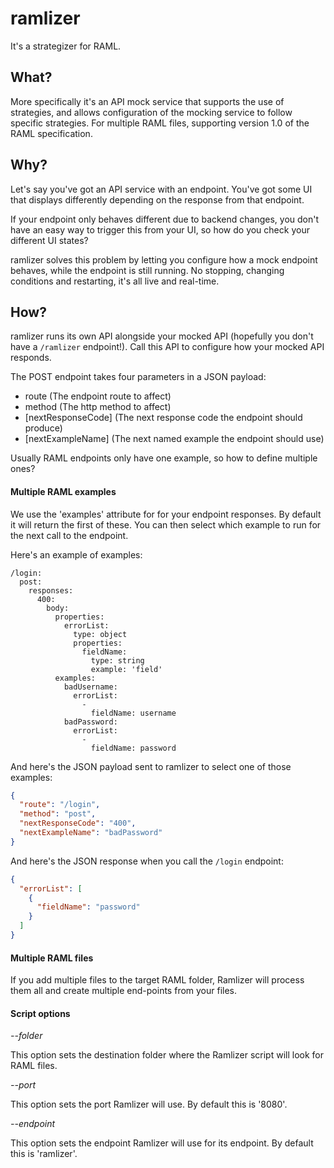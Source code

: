 # ramlizer

It's a strategizer for RAML.

## What?

More specifically it's an API mock service that supports the use of strategies, and allows configuration of the mocking service to follow specific strategies. For multiple RAML files, supporting version 1.0 of the RAML specification.

## Why?

Let's say you've got an API service with an endpoint. You've got some UI that displays differently depending on the response from that endpoint.

If your endpoint only behaves different due to backend changes, you don't have an easy way to trigger this from your UI, so how do you check your different UI states?

ramlizer solves this problem by letting you configure how a mock endpoint behaves, while the endpoint is still running. No stopping, changing conditions and restarting, it's all live and real-time.

## How?

ramlizer runs its own API alongside your mocked API (hopefully you don't have a `/ramlizer` endpoint!). Call this API to configure how your mocked API responds.

The POST endpoint takes four parameters in a JSON payload:

- route (The endpoint route to affect)
- method (The http method to affect)
- [nextResponseCode] (The next response code the endpoint should produce)
- [nextExampleName] (The next named example the endpoint should use)

Usually RAML endpoints only have one example, so how to define multiple ones?

#### Multiple RAML examples

We use the 'examples' attribute for for your endpoint responses. By default it will return the first of these. You can then select which example to run for the next call to the endpoint.

Here's an example of examples:

```raml
/login:
  post:
    responses:
      400:
        body:
          properties:
            errorList:
              type: object
              properties:
                fieldName:
                  type: string
                  example: 'field'
          examples:
            badUsername:
              errorList:
                -
                  fieldName: username
            badPassword:
              errorList:
                -
                  fieldName: password
```

And here's the JSON payload sent to ramlizer to select one of those examples:

```json
{
  "route": "/login",
  "method": "post",
  "nextResponseCode": "400",
  "nextExampleName": "badPassword"
}
```

And here's the JSON response when you call the `/login` endpoint:

```json
{
  "errorList": [
    {
      "fieldName": "password"
    }
  ]
}
```

#### Multiple RAML files

If you add multiple files to the target RAML folder, Ramlizer will process them all and create multiple end-points from your files.

#### Script options

_--folder_

This option sets the destination folder where the Ramlizer script will look for RAML files.

_--port_

This option sets the port Ramlizer will use. By default this is '8080'.

_--endpoint_

This option sets the endpoint Ramlizer will use for its endpoint. By default this is 'ramlizer'.

